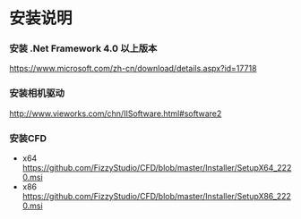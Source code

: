 # 安装说明

### 安装 .Net Framework 4.0 以上版本

https://www.microsoft.com/zh-cn/download/details.aspx?id=17718

### 安装相机驱动

http://www.vieworks.com/chn/IISoftware.html#software2

### 安装CFD

* x64   https://github.com/FizzyStudio/CFD/blob/master/Installer/SetupX64_2220.msi
* x86   https://github.com/FizzyStudio/CFD/blob/master/Installer/SetupX86_2220.msi
